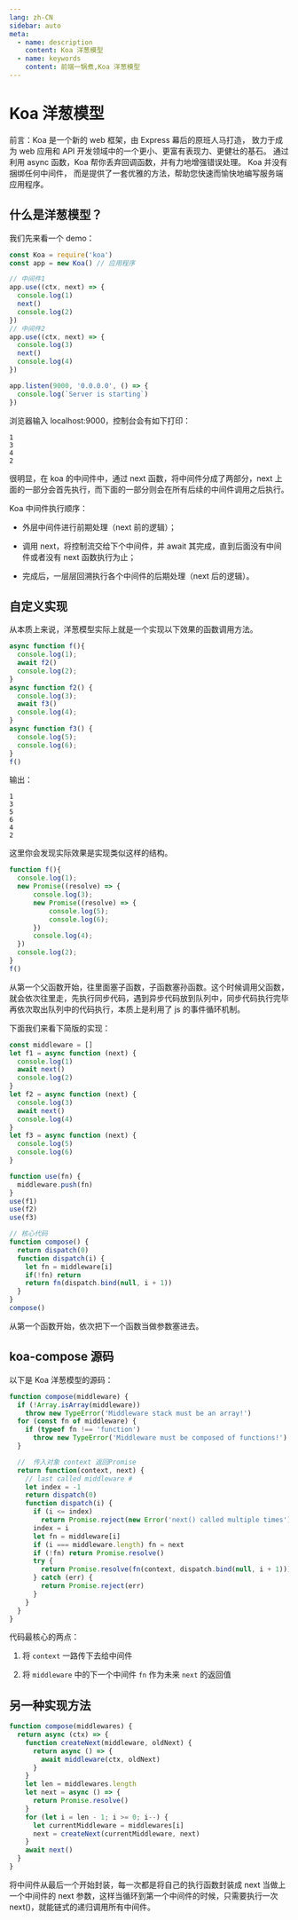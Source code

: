 ```yaml
---
lang: zh-CN
sidebar: auto
meta:
  - name: description
    content: Koa 洋葱模型
  - name: keywords
    content: 前端一锅煮,Koa 洋葱模型
---
```


# Koa 洋葱模型

前言：Koa 是一个新的 web 框架，由 Express 幕后的原班人马打造， 致力于成为 web 应用和 API 开发领域中的一个更小、更富有表现力、更健壮的基石。 通过利用 async 函数，Koa 帮你丢弃回调函数，并有力地增强错误处理。 Koa 并没有捆绑任何中间件， 而是提供了一套优雅的方法，帮助您快速而愉快地编写服务端应用程序。

## 什么是洋葱模型？

我们先来看一个 demo：

```js
const Koa = require('koa')
const app = new Koa() // 应用程序

// 中间件1
app.use((ctx, next) => {
  console.log(1)
  next()
  console.log(2)
})
// 中间件2
app.use((ctx, next) => {
  console.log(3)
  next()
  console.log(4)
})

app.listen(9000, '0.0.0.0', () => {
  console.log(`Server is starting`)
})
```

浏览器输入 localhost:9000，控制台会有如下打印：

```
1
3
4
2
```

很明显，在 koa 的中间件中，通过 next 函数，将中间件分成了两部分，next 上面的一部分会首先执行，而下面的一部分则会在所有后续的中间件调用之后执行。

Koa 中间件执行顺序：

- 外层中间件进行前期处理（next 前的逻辑）；

- 调用 next，将控制流交给下个中间件，并 await 其完成，直到后面没有中间件或者没有 next 函数执行为止；

- 完成后，一层层回溯执行各个中间件的后期处理（next 后的逻辑）。

## 自定义实现

从本质上来说，洋葱模型实际上就是一个实现以下效果的函数调用方法。

```js
async function f(){
  console.log(1);
  await f2()
  console.log(2);
}
async function f2() {
  console.log(3);
  await f3()
  console.log(4);
}
async function f3() {
  console.log(5);
  console.log(6);
}
f()
```

输出：

```
1
3
5
6
4
2
```

这里你会发现实际效果是实现类似这样的结构。

```js
function f(){
  console.log(1);
  new Promise((resolve) => {
      console.log(3);
      new Promise((resolve) => {
          console.log(5);
          console.log(6);
      })
      console.log(4);
  })
  console.log(2);
}
f()
```

从第一个父函数开始，往里面塞子函数，子函数塞孙函数。这个时候调用父函数，就会依次往里走，先执行同步代码，遇到异步代码放到队列中，同步代码执行完毕再依次取出队列中的代码执行，本质上是利用了 js 的事件循环机制。

下面我们来看下简版的实现：

```js
const middleware = []
let f1 = async function (next) {
  console.log(1)
  await next()
  console.log(2)
}
let f2 = async function (next) {
  console.log(3)
  await next()
  console.log(4)
}
let f3 = async function (next) {
  console.log(5)
  console.log(6)
}

function use(fn) {
  middleware.push(fn)
}
use(f1)
use(f2)
use(f3)

// 核心代码
function compose() {
  return dispatch(0)
  function dispatch(i) {
    let fn = middleware[i]
    if(!fn) return
    return fn(dispatch.bind(null, i + 1))
  }
}
compose()
```

从第一个函数开始，依次把下一个函数当做参数塞进去。

## koa-compose 源码

以下是 Koa 洋葱模型的源码：

```js
function compose(middleware) {
  if (!Array.isArray(middleware))
    throw new TypeError('Middleware stack must be an array!')
  for (const fn of middleware) {
    if (typeof fn !== 'function')
      throw new TypeError('Middleware must be composed of functions!')
  }

  //  传入对象 context 返回Promise
  return function(context, next) {
    // last called middleware #
    let index = -1
    return dispatch(0)
    function dispatch(i) {
      if (i <= index)
        return Promise.reject(new Error('next() called multiple times'))
      index = i
      let fn = middleware[i]
      if (i === middleware.length) fn = next
      if (!fn) return Promise.resolve()
      try {
        return Promise.resolve(fn(context, dispatch.bind(null, i + 1)))
      } catch (err) {
        return Promise.reject(err)
      }
    }
  }
}
```

代码最核心的两点：

1. 将 `context` 一路传下去给中间件

2. 将 `middleware` 中的下一个中间件 `fn` 作为未来 `next` 的返回值

## 另一种实现方法

```js
function compose(middlewares) {
  return async (ctx) => {
    function createNext(middleware, oldNext) {
      return async () => {
        await middleware(ctx, oldNext)
      }
    }
    let len = middlewares.length
    let next = async () => {
      return Promise.resolve()
    }
    for (let i = len - 1; i >= 0; i--) {
      let currentMiddleware = middlewares[i]
      next = createNext(currentMiddleware, next)
    }
    await next()
  }
}
```

将中间件从最后一个开始封装，每一次都是将自己的执行函数封装成 next 当做上一个中间件的 next 参数，这样当循环到第一个中间件的时候，只需要执行一次 next()，就能链式的递归调用所有中间件。
